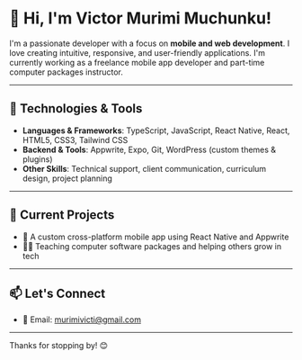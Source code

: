 
# 👋 Hi, I'm Victor Murimi Muchunku!

I'm a passionate developer with a focus on **mobile and web development**. I love creating intuitive, responsive, and user-friendly applications. I'm currently working as a freelance mobile app developer and part-time computer packages instructor.

---

## 🚀 Technologies & Tools

- **Languages & Frameworks**:
            TypeScript, JavaScript, React Native, React, HTML5, CSS3, Tailwind CSS
- **Backend & Tools**:
            Appwrite, Expo, Git, WordPress (custom themes & plugins)
- **Other Skills**:
            Technical support, client communication, curriculum design, project planning

---

## 💼 Current Projects

- 📱 A custom cross-platform mobile app using React Native and Appwrite
- 🧑‍🏫 Teaching computer software packages and helping others grow in tech

---

## 📫 Let's Connect

- 📧 Email: murimivicti@gmail.com

---

Thanks for stopping by! 😊
